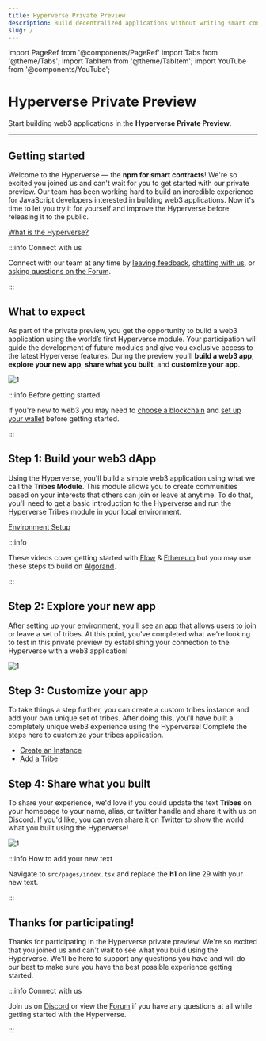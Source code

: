 ```yaml
---
title: Hyperverse Private Preview
description: Build decentralized applications without writing smart contract code.
slug: /
---
```


import PageRef from '@components/PageRef'
import Tabs from '@theme/Tabs';
import TabItem from '@theme/TabItem';
import YouTube from '@components/YouTube';

# Hyperverse Private Preview

Start building web3 applications in the **Hyperverse Private Preview**.

---

## Getting started

Welcome to the Hyperverse — the **npm for smart contracts**! We're so excited you joined us and can't wait for you to get started with our private preview. Our team has been working hard to build an incredible experience for JavaScript developers interested in building web3 applications. Now it's time to let you try it for yourself and improve the Hyperverse before releasing it to the public.

[What is the Hyperverse?](/basics/welcome)

:::info Connect with us

Connect with our team at any time by [leaving feedback](https://forum.decentology.com/c/feedback/18), [chatting with us](https://discord.com/invite/uqecGxg), or [asking questions on the Forum](https://forum.decentology.com/).

:::

## What to expect

As part of the private preview, you get the opportunity to build a web3 application using the world’s first Hyperverse module. Your participation will guide the development of future modules and give you exclusive access to the latest Hyperverse features. During the preview you'll **build a web3 app**, **explore your new app**, **share what you built**, and **customize your app**.

![1](/img/content/docs/private-preview/process.png)

:::info Before getting started

If you're new to web3 you may need to [choose a blockchain](/build/blockchain/overview) and [set up your wallet](/learn/wallet/overview) before getting started.

:::

## Step 1: Build your web3 dApp

Using the Hyperverse, you'll build a simple web3 application using what we call the **Tribes Module**. This module allows you to create communities based on your interests that others can join or leave at anytime. To do that, you'll need to get a basic introduction to the Hyperverse and run the Hyperverse Tribes module in your local environment.

[Environment Setup](/basics/environment)

<Tabs>
  <TabItem value="flow" label="Flow" default>
    <YouTube videoId="QuskcrR03Iw"/>
  </TabItem>
  <TabItem value="ethereum" label="Ethereum">
    <YouTube videoId="UnCNpVR58Fs"/>
  </TabItem>
</Tabs>

:::info

These videos cover getting started with [Flow](/build/blockchain/flow) & [Ethereum](build/blockchain/ethereum) but you may use these steps to build on [Algorand](build/blockchain/algorand).

:::

## Step 2: Explore your new app

After setting up your environment, you'll see an app that allows users to join or leave a set of tribes. At this point, you've completed what we're looking to test in this private preview by establishing your connection to the Hyperverse with a web3 application!

![1](/img/content/docs/tribes/1.png)

## Step 3: Customize your app

To take things a step further, you can create a custom tribes instance and add your own unique set of tribes. After doing this, you'll have built a completely unique web3 experience using the Hyperverse! Complete the steps here to customize your tribes application.

- [Create an Instance](/learn/hyperverse/create-instance)
- [Add a Tribe](/module/tribes#add-a-tribe)

## Step 4: Share what you built

To share your experience, we'd love if you could update the text **Tribes** on your homepage to your name, alias, or twitter handle and share it with us on [Discord](https://discord.com/invite/uqecGxg). If you'd like, you can even share it on Twitter to show the world what you built using the Hyperverse!

![1](/img/content/docs/tribes/new-text.png)

:::info How to add your new text

Navigate to `src/pages/index.tsx` and replace the **h1** on line 29 with your new text.

:::

## Thanks for participating!

Thanks for participating in the Hyperverse private preview! We're so excited that you joined us and can't wait to see what you build using the Hyperverse. We'll be here to support any questions you have and will do our best to make sure you have the best possible experience getting started.

:::info Connect with us

Join us on [Discord](https://discord.com/invite/uqecGxg) or view the [Forum](https://forum.decentology.com/) if you have any questions at all while getting started with the Hyperverse.

:::
